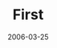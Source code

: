 ---
year: 5776
parasha: Vayakhel-Pekudei
title: First
date: 2006-03-25
link: https://archive.org/embed/57662101
layout: audio
---
